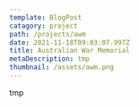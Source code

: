 ```yaml
---
template: BlogPost
catagory: project
path: /projects/awm
date: 2021-11-18T09:03:07.997Z
title: Australian War Memorial
metaDescription: tmp
thumbnail: /assets/awm.png
---
```

tmp